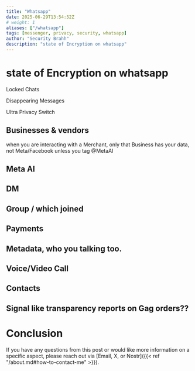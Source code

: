 ```yaml
---
title: "Whatsapp"
date: 2025-06-29T13:54:52Z
# weight: 1
aliases: ["/whatsapp"]
tags: [messenger, privacy, security, whatsapp]
author: "Security Brahh"
description: "state of Encryption on whatsapp"
---
```


# state of Encryption on whatsapp

Locked Chats

Disappearing Messages

Ultra Privacy Switch

## Businesses & vendors

when you are interacting with a Merchant, only that Business has your data, not Meta/Facebook unless you tag @MetaAI

## Meta AI

## DM

## Group / which joined

## Payments

## Metadata, who you talking too. 

## Voice/Video Call

## Contacts

## Signal like transparency reports on Gag orders?? 

# Conclusion

If you have any questions from this post or would like more information on a specific aspect, please reach out via [Email, X, or Nostr]({{< ref "/about.md#how-to-contact-me" >}}).

<script src="https://giscus.app/client.js"
        data-repo="securitybrahh/empiresec.co"
        data-repo-id="R_kgDOOL5WwA"
        data-category="General"
        data-category-id="DIC_kwDOOL5WwM4CpBdp"
        data-mapping="pathname"
        data-strict="1"
        data-reactions-enabled="1"
        data-emit-metadata="1"
        data-input-position="top"
        data-theme="catppuccin_mocha"
        data-lang="en"
        data-loading="lazy"
        crossorigin="anonymous"
        async>
</script>
